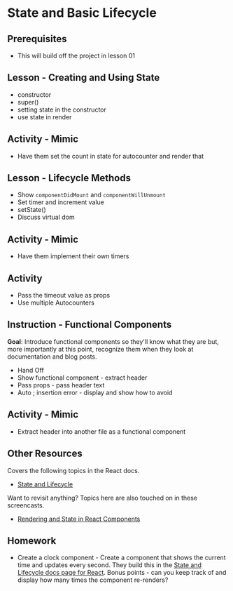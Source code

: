 # State and Basic Lifecycle

## Prerequisites

* This will build off the project in lesson 01

## Lesson - Creating and Using State

* constructor
* super()
* setting state in the constructor
* use state in render

## Activity - Mimic

* Have them set the count in state for autocounter and render that

## Lesson - Lifecycle Methods

* Show `componentDidMount` and `componentWillUnmount`
* Set timer and increment value
* setState()
* Discuss virtual dom

## Activity - Mimic

* Have them implement their own timers

## Activity

* Pass the timeout value as props
* Use multiple Autocounters

## Instruction - Functional Components

**Goal**: Introduce functional components so they'll know what they are but, more importantly at this point, recognize them when they look at documentation and blog posts.

* Hand Off
* Show functional component - extract header
* Pass props - pass header text
* Auto ; insertion error - display and show how to avoid

## Activity - Mimic

* Extract header into another file as a functional component

## Other Resources

Covers the following topics in the React docs.

* [State and Lifecycle](https://reactjs.org/docs/state-and-lifecycle.html)

Want to revisit anything? Topics here are also touched on in these screencasts.

* [Rendering and State in React Components](https://youtu.be/4apNOqAqcjw)

## Homework

* Create a clock component - Create a component that shows the current time and updates every second. They build this in the [State and Lifecycle docs page for React](https://reactjs.org/docs/state-and-lifecycle.html). Bonus points - can you keep track of and display how many times the component re-renders?
